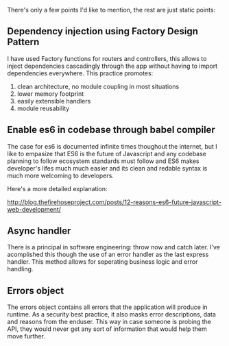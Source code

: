 There's only a few points I'd like to mention, the rest are just static points:


## Dependency injection using Factory Design Pattern
I have used Factory functions for routers and controllers, this allows to inject dependencies cascadingly through the app without having to import dependencies everywhere. This practice promotes: 
 1. clean architecture, no module coupling in most situations
 2. lower memory footprint
 3. easily extensible handlers
 4. module reusability


 ## Enable es6 in codebase through babel compiler
 The case for es6 is documented infinite times thoughout the internet, but I like to empasize that ES6 is the future of Javascript and any codebase planning to follow ecosystem standards must follow and ES6 makes developer's lifes much much easier and its clean and redable syntax is much more welcoming to developers.

Here's a more detailed explanation:

http://blog.thefirehoseproject.com/posts/12-reasons-es6-future-javascript-web-development/

## Async handler
There is a principal in software engineering: throw now and catch later. I've acomplished this though the use of an error handler as the last express handler. This method allows for seperating business logic and error handling.

## Errors object
The errors object contains all errors that the application will produce in runtime. As a security best practice, it also masks error descriptions, data and reasons from the enduser. This way in case someone is probing the API, they would never get any sort of information that would help them move further.